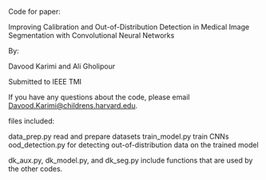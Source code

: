 
Code for paper:     

Improving Calibration and Out-of-Distribution Detection in Medical Image Segmentation with Convolutional Neural Networks

By:                

Davood Karimi and Ali Gholipour

Submitted to IEEE TMI

If you have any questions about the code, please email Davood.Karimi@childrens.harvard.edu.



files included:

data_prep.py     read and prepare datasets
train_model.py   train CNNs
ood_detection.py for detecting out-of-distribution data on the trained model

dk_aux.py, dk_model.py, and dk_seg.py   include functions that are used by the other codes.
